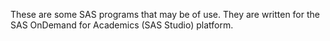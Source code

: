 These are some SAS programs that may be of use. They are written for the SAS OnDemand for Academics (SAS Studio) platform.
